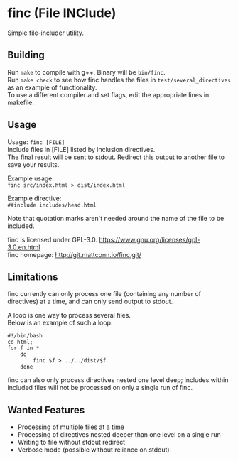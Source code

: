 # finc (File INClude)
Simple file-includer utility.

## Building
Run `make` to compile with g++. Binary will be `bin/finc`.  
Run `make check` to see how finc handles the files in `test/several_directives` as an example of functionality.  
To use a different compiler and set flags, edit the appropriate lines in makefile.

## Usage
Usage: `finc [FILE]`  
Include files in  [FILE] listed by inclusion directives.  
The final result will be sent to stdout. Redirect this output to another file to save your results.

Example usage:  
`finc src/index.html > dist/index.html`

Example directive:  
`##include includes/head.html`

Note that quotation marks aren't needed around the name of the file to be included.  

finc is licensed under GPL-3.0.
<https://www.gnu.org/licenses/gpl-3.0.en.html>  
finc homepage: <http://git.mattconn.io/finc.git/>

## Limitations
finc currently can only process one file (containing any number of directives) at a time, and can only send output to stdout.  

A loop is one way to process several files.  
Below is an example of such a loop:

    #!/bin/bash
    cd html;
    for f in *
        do
            finc $f > ../../dist/$f
        done

finc can also only process directives nested one level deep; includes within included files will not be processed on only a single run of finc.

## Wanted Features
-   Processing of multiple files at a time
-   Processing of directives nested deeper than one level on a single
    run
-   Writing to file without stdout redirect
-   Verbose mode (possible without reliance on stdout)
